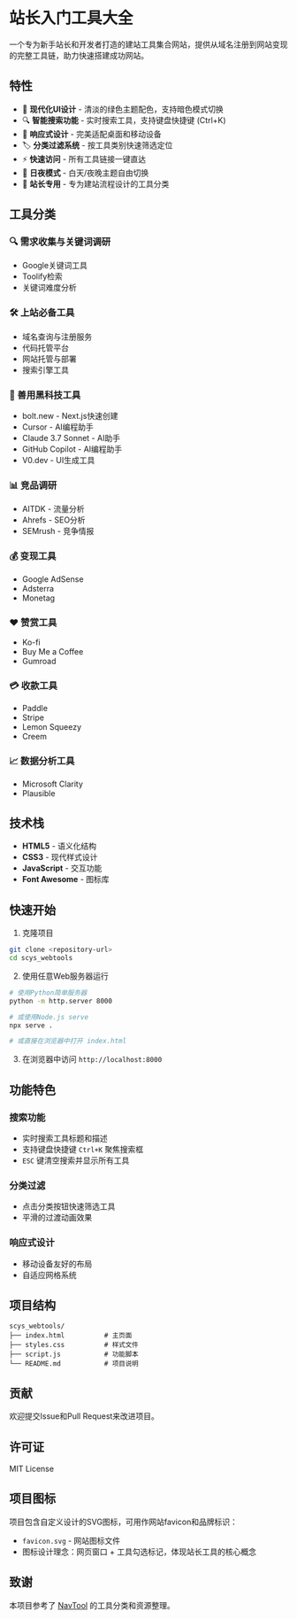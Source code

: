 # 站长入门工具大全

一个专为新手站长和开发者打造的建站工具集合网站，提供从域名注册到网站变现的完整工具链，助力快速搭建成功网站。

## 特性

- 🎨 **现代化UI设计** - 清淡的绿色主题配色，支持暗色模式切换
- 🔍 **智能搜索功能** - 实时搜索工具，支持键盘快捷键 (Ctrl+K)
- 📱 **响应式设计** - 完美适配桌面和移动设备
- 🏷️ **分类过滤系统** - 按工具类别快速筛选定位
- ⚡ **快速访问** - 所有工具链接一键直达
- 🌙 **日夜模式** - 白天/夜晚主题自由切换
- 🎯 **站长专用** - 专为建站流程设计的工具分类

## 工具分类

### 🔍 需求收集与关键词调研
- Google关键词工具
- Toolify检索
- 关键词难度分析

### 🛠️ 上站必备工具
- 域名查询与注册服务
- 代码托管平台
- 网站托管与部署
- 搜索引擎工具

### 🚀 善用黑科技工具
- bolt.new - Next.js快速创建
- Cursor - AI编程助手
- Claude 3.7 Sonnet - AI助手
- GitHub Copilot - AI编程助手
- V0.dev - UI生成工具

### 📊 竞品调研
- AITDK - 流量分析
- Ahrefs - SEO分析
- SEMrush - 竞争情报

### 💰 变现工具
- Google AdSense
- Adsterra
- Monetag

### ❤️ 赞赏工具
- Ko-fi
- Buy Me a Coffee
- Gumroad

### 💳 收款工具
- Paddle
- Stripe
- Lemon Squeezy
- Creem

### 📈 数据分析工具
- Microsoft Clarity
- Plausible

## 技术栈

- **HTML5** - 语义化结构
- **CSS3** - 现代样式设计
- **JavaScript** - 交互功能
- **Font Awesome** - 图标库

## 快速开始

1. 克隆项目
```bash
git clone <repository-url>
cd scys_webtools
```

2. 使用任意Web服务器运行
```bash
# 使用Python简单服务器
python -m http.server 8000

# 或使用Node.js serve
npx serve .

# 或直接在浏览器中打开 index.html
```

3. 在浏览器中访问 `http://localhost:8000`

## 功能特色

### 搜索功能
- 实时搜索工具标题和描述
- 支持键盘快捷键 `Ctrl+K` 聚焦搜索框
- `ESC` 键清空搜索并显示所有工具

### 分类过滤
- 点击分类按钮快速筛选工具
- 平滑的过渡动画效果

### 响应式设计
- 移动设备友好的布局
- 自适应网格系统

## 项目结构

```
scys_webtools/
├── index.html          # 主页面
├── styles.css          # 样式文件
├── script.js           # 功能脚本
└── README.md           # 项目说明
```

## 贡献

欢迎提交Issue和Pull Request来改进项目。

## 许可证

MIT License

## 项目图标

项目包含自定义设计的SVG图标，可用作网站favicon和品牌标识：
- `favicon.svg` - 网站图标文件
- 图标设计理念：网页窗口 + 工具勾选标记，体现站长工具的核心概念

## 致谢

本项目参考了 [NavTool](https://www.navtool.cc/) 的工具分类和资源整理。 